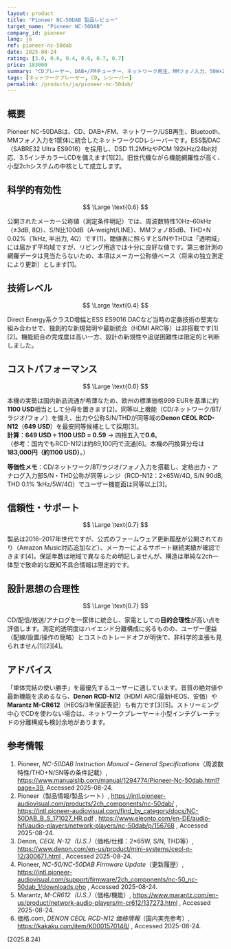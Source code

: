```yaml
---
layout: product
title: "Pioneer NC-50DAB 製品レビュー"
target_name: "Pioneer NC-50DAB"
company_id: pioneer
lang: ja
ref: pioneer-nc-50dab
date: 2025-08-24
rating: [3.0, 0.6, 0.4, 0.6, 0.7, 0.7]
price: 183000
summary: "CDプレーヤー、DAB+/FMチューナー、ネットワーク再生、MMフォノ入力、50W×2（4Ω, 1kHz, THD 10%）内蔵の一体型レシーバーです。公称S/NやTHD+Nは平均的で、使い勝手と機能統合が魅力の総合機という位置付けです。"
tags: [ネットワークプレーヤー, CD, レシーバー]
permalink: /products/ja/pioneer-nc-50dab/
---
```


## 概要
Pioneer NC-50DABは、CD、DAB+/FM、ネットワーク/USB再生、Bluetooth、MMフォノ入力を1筐体に統合したネットワークCDレシーバーです。ESS製DAC（SABRE32 Ultra ES9016）を採用し、DSD 11.2MHzやPCM 192kHz/24bit対応、3.5インチカラーLCDを備えます[1][2]。旧世代機ながら機能網羅性が高く、小型2chシステムの中核として成立します。

## 科学的有効性

$$ \Large \text{0.6} $$

公開されたメーカー公称値（測定条件明記）では、周波数特性10Hz–60kHz（±3dB, 8Ω）、S/N比100dB（A-weight/LINE）、MMフォノ85dB、THD+N 0.02%（1kHz, 半出力, 4Ω）です[1]。閾値表に照らすとS/NやTHDは「透明域」には届かず平均域ですが、リビング用途では十分に良好な値です。第三者計測の網羅データは見当たらないため、本項はメーカー公称値ベース（将来の独立測定により更新）とします[1]。

## 技術レベル

$$ \Large \text{0.4} $$

Direct Energy系クラスD増幅とESS ES9016 DACなど当時の定番技術の堅実な組み合わせで、独創的な新規発明や最新統合（HDMI ARC等）は非搭載です[1][2]。機能統合の完成度は高い一方、設計の新規性や追従困難性は限定的と判断しました。

## コストパフォーマンス

$$ \Large \text{0.6} $$

本機の実勢は国内新品流通が希薄なため、欧州の標準価格999 EURを基準に約**1100 USD**相当として分母を置きます[2]。同等以上機能（CD/ネットワーク/BT/ラジオ/フォノ）を備え、出力や公称S/N/THDが同等域の**Denon CEOL RCD-N12**（**649 USD**）を最安同等候補として採用[3]。  
**計算**：**649 USD ÷ 1100 USD = 0.59** → 四捨五入で**0.6**。  
（参考：国内でもRCD-N12は約89,100円で流通[6]。本機の円換算分母は**183,000円（約1100 USD）**。）

**等価性メモ**：CD/ネットワーク/BT/ラジオ/フォノ入力を搭載し、定格出力・アナログ入力部S/N・THD公称が同等レンジ（RCD-N12：2×65W/4Ω, S/N 90dB, THD 0.1% 1kHz/5W/4Ω）でユーザー機能面は同等以上[3]。

## 信頼性・サポート

$$ \Large \text{0.7} $$

製品は2016–2017年世代ですが、公式のファームウェア更新履歴が公開されており（Amazon Music対応追加など）、メーカーによるサポート継続実績が確認できます[4]。保証年数は地域で異なるため明記しませんが、構造は単純な2ch一体型で致命的な既知不具合情報は限定的です。

## 設計思想の合理性

$$ \Large \text{0.7} $$

CD/配信/放送/アナログを一筐体に統合し、家電としての**目的合理性**が高い点を評価します。測定的透明度はハイエンド分離構成に劣るものの、ユーザー便益（配線/設置/操作の簡略）とコストのトレードオフが明快で、非科学的主張も見られません[1][2][4]。

## アドバイス
「単体完結の使い勝手」を最優先するユーザーに適しています。音質の絶対値や最新機能を求めるなら、**Denon RCD-N12**（HDMI ARC/最新HEOS、安価）や**Marantz M-CR612**（HEOS/3年保証表記）も有力です[3][5]。ストリーミング中心でCDを使わない場合は、ネットワークプレーヤー＋小型インテグレーテッドの分離構成も検討余地があります。

## 参考情報
1. Pioneer, *NC-50DAB Instruction Manual – General Specifications*（周波数特性/THD+N/SN等の条件記載）, https://www.manualslib.com/manual/1294774/Pioneer-Nc-50dab.html?page=39, Accessed 2025-08-24.  
2. Pioneer（製品情報/製品シート）, https://intl.pioneer-audiovisual.com/products/2ch_components/nc-50dab/ , https://intl.pioneer-audiovisual.com/find_by_category/docs/NC-50DAB_B_S_171027_HR.pdf , https://www.eleonto.com/en-DE/audio-hifi/audio-players/network-players/nc-50dab/p/156768 , Accessed 2025-08-24.  
3. Denon, *CEOL N-12（U.S.）*（価格/仕様：2×65W, S/N, THD等）, https://www.denon.com/en-us/product/mini-systems/ceol-n-12/300671.html , Accessed 2025-08-24.  
4. Pioneer, *NC-50/NC-50DAB Firmware Update*（更新履歴）, https://intl.pioneer-audiovisual.com/support/firmware/2ch_components/nc-50_nc-50dab_1/downloads.php , Accessed 2025-08-24.  
5. Marantz, *M-CR612（U.S.）*（価格/機能）, https://www.marantz.com/en-us/product/network-audio-players/m-cr612/137273.html , Accessed 2025-08-24.  
6. 価格.com, *DENON CEOL RCD-N12 価格情報*（国内実売参考）, https://kakaku.com/item/K0001570148/ , Accessed 2025-08-24.

(2025.8.24)

